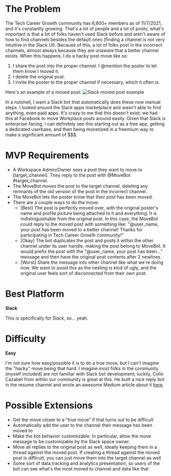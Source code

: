 # The Problem
The Tech Career Growth community has 6,600+ members as of 11/7/2021, and it's constantly growing. That's a lot of people and a lot of posts; what's important is that a lot of folks haven't used Slack before and aren't aware of how to find channels besides the default ones (finding a channel is not very intuitive in the Slack UI). Because of this, a lot of folks post in the incorrect channels, almost always because they are unaware that a better channel exists. When this happens, I do a hacky post move like so:

1. I share the post into the proper channel. I @mention the poster to let them know I moved it.
2. I delete the original post.
3. I invite the poster to the proper channel if necessary, which it often is.

Here's an example of a moved post:
![Slack moved post example](./media/moved_post.png)

In a nutshell, I want a Slack bot that automatically does these now manual steps. I looked around the Slack apps marketplace and wasn't able to find anything, even paid apps. It's crazy to me that this doesn't exist; we had this at Facebook to move Workplace posts around easily. Given that Slack is enterprise-facing, I can definitely see this starting out as a free app, getting a dedicated userbase, and then being monetized in a freemium way to make a significant amount of $$$.

# MVP Requirements
- A Workspace Admin/Owner sees a post they want to move to [target_channel]. They reply to the post with @MoveBot #target_channel.
- The MoveBot moves the post to the target channel, deleting any remnants of the old version of the post in the incorrect channel.
- The MoveBot lets the poster know that their post has been moved.
- There are a couple ways to do the move:
  - [Best] The post is perfectly moved over, with the original poster's name and profile picture being attached to it and everything. It is indistinguishable from the original post. In this case, the MoveBot could reply to the moved post with something like: "@user_name, your post has been moved to a better channel! Thanks for participating in Tech Career Growth community!"
  - [Okay] The bot duplicates the post and posts it within the other channel under its user handle, making the post belong to MoveBot. It would prefix the post with the "@user_name, your post has been..." message and then have the original post contents after 2 newlines.
  - [Worst] Share the message into other channel like what we're doing now. We want to avoid this as the nesting is kind of ugly, and the original user feels sort of disconnected from their own post.

# Best Platform
**Slack**

This is specifically for Slack, so... yeah.

# Difficulty
**Easy**

I'm not sure how easy/possible it is to do a true move, but I can't imagine the "hacky" move being that hard. I imagine most folks in the community (myself included) are not familiar with Slack bot development; luckily, Colin Cazabet from within our community is great at this. He built a nice reply bot in the resume channel and wrote an awesome Medium article about it [here](https://medium.com/analytics-vidhya/create-and-distribute-a-slack-bot-with-python-and-aws-in-1-hour-41c4a6c0f99d).

# Possible Extensions
- Get the move closer to a "true move" if that turns out to be difficult
- Automatically add the user to the channel their message has been moved to
- Make the bot behavior customizable. In particular, allow the move message to be customizable by the Slack space owner.
- Move all replies to the original post as well, ideally keeping them in a thread against the moved post. If creating a thread against the moved post is difficult, you can just move them into the target channel as well
- Some sort of data tracking and analytics presentation, so users of the bot can see what's the most moved to channel and data like that
